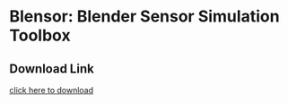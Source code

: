 # Blensor: Blender Sensor Simulation Toolbox

## Download Link

[click here to download](https://drive.google.com/drive/folders/1sqgJ-0eLij1EOEoGhmoO7qEQzztfGDk6?usp=share_link)